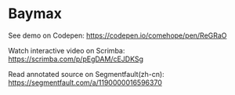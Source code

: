 # Baymax

See demo on Codepen: https://codepen.io/comehope/pen/ReGRaO

Watch interactive video on Scrimba: https://scrimba.com/p/pEgDAM/cEJDKSg

Read annotated source on Segmentfault(zh-cn): https://segmentfault.com/a/1190000016596370